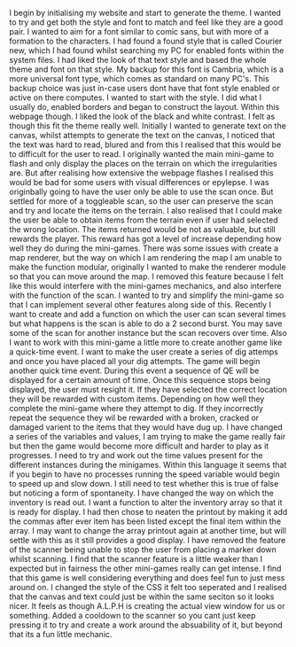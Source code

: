 I begin by initialising my website and start to generate the theme. I wanted to try and get both the style and font to match and feel like they are a good pair. I wanted to aim for a font similar to comic sans, but with more of a formation to the characters. I had found a found style that is called Courier new, which I had found whilst searching my PC for enabled fonts within the system files. I had liked the look of that text style and based the whole theme and font on that style. My backup for this font is Cambria, which is a more universal font type, which comes as standard on many PC's. This backup choice was just in-case users dont have that font style enabled or active on there computes.
I wanted to start with the style. I did what I usually do, enabled borders and began to construct the layout. Within this webpage though. I liked the look of the black and white contrast. I felt as though this fit the theme really well.
Initially I wanted to generate text on the canvas, whilst attempts to generate the text on the canvas, I noticed that the text was hard to read, blured and from this I realised that this would be to difficult for the user to read.
I originally wanted the main mini-game to flash and only display the places on the terrain on which the irregularities are. But after realising how extensive the webpage flashes I realised this would be bad for some users with visual differences or epylepse.
I was originbally going to have the user only be able to use the scan once. But settled for more of a toggleable scan, so the user can preserve the scan and try and locate the items on the terrain. I also realised that I could make the user be able to obtain items from the terrain even if user had selected the wrong location. The items returned would be not as valuable, but still rewards the player. This reward has got a level of increase depending how well they do during the mini-games.
There was some issues with create a map renderer, but the way on which I am rendering the map I am unable to make the function modular, originally I wanted to make the renderer module so that you can move around the map. I removed this feature because I felt like this would interfere with the mini-games mechanics, and also interfere with the function of the scan. I wanted to try and simplify the mini-game so that I can implement several other features along side of this. Recently I want to create and add a function on which the user can scan several times but what happens is the scan is able to do a 2 second burst. You may save some of the scan for another instance but the scan recovers over time. Also I want to work with this mini-game a little more to create another game like a quick-time event. I want to make the user create a series of dig attemps and once you have placed all your dig attempts. The game will begin another quick time event. During this event a sequence of QE will be displayed for a certain amount of time. Once this sequence stops being displayed, the user must resight it. If they have selected the correct location they will be rewarded with custom items. Depending on how well they complete the mini-game where they attempt to dig. If they incorrectly repeat the sequence they wil be rewarded with a broken, cracked or damaged varient to the items that they would have dug up.
I have changed a series of the variables and values, I am trying to make the game really fair but then the game would become more difficult and harder to play as it progresses.
I need to try and work out the time values present for the different instances during the minigames. Within this language it seems that if you begin to have no processes running the speed variable would begin to speed up and slow down. I still need to test whether this is true of false but noticing a form of spontaneity.
I have changed the way on which the inventory is read out. I want a function to alter the inventory array so that it is ready for display. I had then chose to neaten the printout by making it add the commas after ever item has been listed except the final item within the array. I may want to change the array printout again at another time, but will settle with this as it still provides a good display.
I have removed the feature of the scanner being unable to stop the user from placing a marker down whilst scanning. I find that the scanner feature is a little weaker than I expected but in fairness the other mini-games really can get intense. I find that this game is well considering everything and does feel fun to just mess around on.
I changed the style of the CSS it felt too seperated and I realised that the canvas and text could just be within the same seciton so it looks nicer. It feels as though A.L.P.H is creating the actual view window for us or something.
Added a cooldown to the scanner so you cant just keep pressing it to try and create a work around the absuability of it, but beyond that its a fun little mechanic.